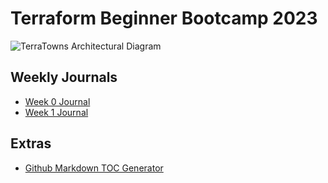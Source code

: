 # Terraform Beginner Bootcamp 2023


![TerraTowns Architectural Diagram](https://github.com/CloudRiRi15/terraform-beginner-bootcamp-2023/assets/106775978/853e65f3-7564-4317-81f1-17264cc7c319)




## Weekly Journals
 - [Week 0 Journal](journal/week0.md)
 - [Week 1 Journal](journal/week1.md)


## Extras

- [Github Markdown TOC Generator](https://ecotrust-canada.github.io/markdown-toc/)



